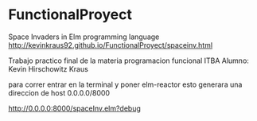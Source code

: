 # FunctionalProyect
Space Invaders in Elm programming language
http://kevinkraus92.github.io/FunctionalProyect/spaceinv.html

Trabajo practico final de la materia programacion funcional
ITBA
Alumno: Kevin Hirschowitz Kraus


para correr entrar en la terminal y poner elm-reactor
esto generara una direccion de host 0.0.0.0/8000

http://0.0.0.0:8000/spaceInv.elm?debug